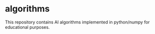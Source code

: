 # algorithms
This repository contains AI algorithms implemented in python/numpy for educational purposes.
